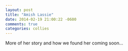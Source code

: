 ```yaml
---
layout: post
title: "Amish Lassie"
date: 2014-02-19 21:00:22 -0600
comments: true
categories: collies
---
```



More of her story and how we found her coming soon...

<!--I'm still working on arranging a video of Lassie meeting a stranger coming to our house - I'll get that to you when I can. -->
<!--This week we're going to be putting our cow outside again, so I'll be able to get video of Lassie around her. -->

<!--I know we covered a lot of this on our phone conversation, but here it is in writing, in case it's helpful!-->

<!--After I started reading about Scotch Collies, I was reminded of a farm dog I had seen while visiting a local Amish business (located on their farm). -->
<!--Something about her affection and understanding of her master stuck with me. I haven't been able to see that dog since, but I left a message with them -->
<!--later that I was interested in getting a dog like her.-->

<!--A couple of months later I saw an ad in the local rural newspaper. -->
<!--It was for collie/heeler puppies and only listed an address, so I knew they were probably Amish. -->
<!--Hoping to see the dog that was the collie part, I drove out to the Borntragers' place. As soon as I saw Lassie, I thought collie.-->
<!--Mrs. Borntrager explained that the father of the puppies was a neighbor's heeler. She gave me permission to take pictures of Lassie and her puppies.-->
<!--She said she named her Lassie after the book (of course). When asked if Lassie herds any animals around the farm, -->
<!--Mrs. Borntrager replied, "Oh, yah, she brings the cows in." She said her biggest fault is that she was too friendly with strangers. -->
<!--Blue Heelers would be more protective, she said. Lassie certainly did seem to crave and appreciate attention! -->
<!--On their farm they had 8 or so milk cows and raised layer chickens, along with a pony and I'm not sure what else. -->
<!--Their children were all young, so I knew Lassie was used to kids!-->

<!--Mrs. Borntrager didn't know anything of Lassie's background, just said that "someone in our community raises them." -->
<!--On our final visit, when Mr. Borntrager was there, he said that he got her from his uncle. He couldn't tell me anything about Lassie's parents, -->
<!--except that her mother had been black and white. Mrs. Borntrager had seemed very hesitant when I mentioned wanting to visit the person who bred Lassie, -->
<!--so I never pushed that. -->

<!--Anyway, after that visit, Lassie lingered in my mind as a Scotch Collie potential.  -->
<!--A couple of months later, I got a phone call from the original Amish business I had left a message with that they knew of some puppies available at another farm. -->
<!--I drove out there, and saw a dog that seemed to have collie in her, too, a tricolor. But she wasn't as definitively collie to me. -->
<!--Her puppies were the offspring of a neighbor's heeler as well (this was several miles from the Borntragers' farm). I requested permission to take pictures. -->
<!--I told them that I was looking for a dog that had more of the straight collie. I mentioned Borntragers' Lassie, and the man got a funny look on his face. -->
<!--He said, "Our dog is actually her daughter!" -->

<!--This again intrigued me about Lassie, and since I was already out driving, I decided to stop by Borntragers' again. -->
<!--This started a conversation that took several months, since Mrs. Borntrager wanted to check back in with her husband each time -->
<!--(I never happened to stop by when he was home), we couldn't communicate by phone, and I didn't want to bother them too much!  -->
<!--During this time I was starting the process of applying for Jack's full registration, so had talked with Deb Carsey on the phone. -->
<!--I mentioned Lassie and she said I should send her pictures. You'll see that in the email conversation I forwarded to you. -->

<!--Finally it was decided that we could try to arrange a breeding between Lassie and Jack. And Lassie had a litter of collie/heeler puppies again, -->
<!--this time with a beautiful little tricolor and again, a couple others with straight collie markings. We didn't know how to arrange it well, -->
<!--so Tony and I talked it over and decided to feel them out about buying Lassie. I felt horrible even mentioning it, since Lassie was their family's dog. -->
<!--But, if they were interested.... When I first mentioned it to Mrs. Borntrager she said that her husband had already said that with her missing foot, -->
<!--her getting older, and the fact that they could conveniently keep one of the puppies she had now, it would be fine to sell her. -->
<!--(Side note: when we went to pick her up, they told us she was four. So I'm not sure if she really was older than that or not, since they mentioned her "getting older." -->
<!--She certainly had a rough enough life that I had assumed she was pretty old!) We arranged to pick her up the following Saturday, and then we could -->
<!--meet Mr. Borntrager as well.-->

<!--Mr. Borntrager told Tony that just that week Lassie had really helped him move a bull that he couldn't get to move. -->
<!--He also explained about her foot, that a couple of years before she had gotten tangled up in a haycutter accident, and lost the foot. -->
<!--The following Monday, after seeing her, the vet said she said thought she had received trauma to her teeth as well. -->
<!--One of Lassie's ears is torn a little, too. Mr. Borntrager said that she'd eat anything, they just fed her scraps and dog food only when she was nursing puppies.-->

<!--When we got home, I was really worried that Lassie might try to return to her family, about 12 miles away. She really seemed to appreciate the -->
<!--food and treats and almost just as much the affection we gave her! She seemed responsive to the tones of our voices, and especially our hand signals -->
<!--if we waved an arm in the direction we wanted her to go. I had forgotten to ask the Borntragers what commands she knew (not that they would have been -->
<!--in English, but I could have tried!)  -->

<!--The next morning when we were out milking, Lassie wanted to be in the barn with us. Since our cow wasn't used to her, though, we left Lassie outside, -->
<!--just for the couple of minutes it would take. Lassie didn't seem to want to leave us, so we thought it'd be fine. That was a huge mistake, what was I -->
<!--thinking??!! When I came outside, Lassie was gone. We asked Jack where she was, and he seemed to sniff his way toward the pasture next to a cornfield, -->
<!--which would have been toward her old home. But of course we didn't know if he knew what we were asking. The next 3 hours were agonizing. I drove county -->
<!--road after county road. The edge of the cornfields were a tangle that I didn't think she'd be able to navigate well, with her 3 feet. So that left along -->
<!--the roads or between the rows of the fields. We had had a tag made for her the week before we got her, and she was so friendly I hoped somebody might call. -->
<!--Finally, I came home. Not too long after, about 3 hours after she had been missing, my mom called, "Here's Lassie!" She came running from the corn field, all muddy, -->
<!--but very happy to see us!  I wonder if she attempted to go "home" but gave up after getting tired. -->

<!--Since then, she really seemed to accept us as her new family and home. She does great with the kids. She was not sure about Jack at all, at first, -->
<!--but now she does very well. She'll lick him when they're hanging out together, and when he attempts often enough, she'll play with him, too!  -->
<!--She's done very well with the boundaries we've established for her. The Borntragers had only kept her outside so I wasn't sure how she'd do in the house. -->
<!--She's done perfectly. Like I said before, she seems to let Jack take the protective role, but if he's not around, she takes it upon herself. -->
<!--She had a couple of times near the beginning where she tested our dog boundaries (smaller than our property boundaries!), but after we made it clear that -->
<!--wasn't acceptable, she has not crossed them since!-->

<!--She does well with our free range chickens and cats, and the cow and her calf, too. But she does seem the most oriented toward Tony and I, -->
<!--and what we want, when we're outside.-->

<!--I've given the attributes in her that I think line up with her being a Scotch Collie in my previous email for her application. -->
<!--If there are any strikes against her in that regard, I think it would be that she could be overly-friendly and she does seem to have more of a -->
<!--doggie smell than Jack ever does. Her coat is not as long as Jack's, certainly, but it seems to have more of the double-coated rough guard hairs and -->
<!--soft under-hairs than his does, too. Jack is always really good about his food, but Lassie has a tendency to overeat. At the start she scarfed down anything -->
<!--we gave her. But when she seemed to realize that we'd provide her the food she needed, she relaxed more about that. Lately, she's put on more weight -->
<!--(before she was pregnant). The vet said to really watch that, since it'd be more of a strain with her missing foot, so we've been rationing her. -->




